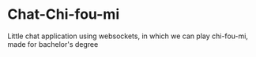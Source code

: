 # Chat-Chi-fou-mi
Little chat application using websockets, in which we can play chi-fou-mi, made for bachelor's degree
